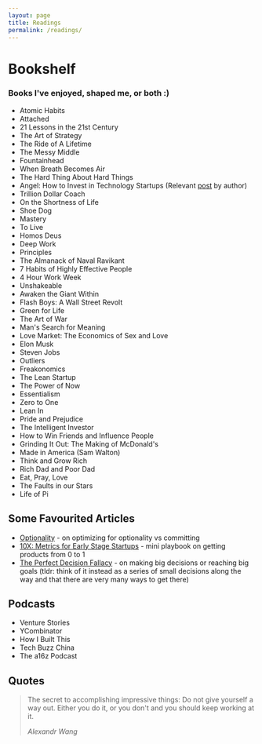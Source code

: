```yaml
---
layout: page
title: Readings
permalink: /readings/
---
```


# Bookshelf

### Books I've enjoyed, shaped me, or both :)

- Atomic Habits
- Attached
- 21 Lessons in the 21st Century
- The Art of Strategy
- The Ride of A Lifetime
- The Messy Middle
- Fountainhead
- When Breath Becomes Air
- The Hard Thing About Hard Things
- Angel: How to Invest in Technology Startups (Relevant [post](https://calacanis.com/2020/03/27/now-is-the-best-time-to-be-an-angel-investor-let-me-show-you-how/) by author)
- Trillion Dollar Coach
- On the Shortness of Life
- Shoe Dog
- Mastery
- To Live
- Homos Deus
- Deep Work
- Principles
- The Almanack of Naval Ravikant
- 7 Habits of Highly Effective People
- 4 Hour Work Week
- Unshakeable
- Awaken the Giant Within
- Flash Boys: A Wall Street Revolt
- Green for Life
- The Art of War
- Man's Search for Meaning
- Love Market: The Economics of Sex and Love
- Elon Musk
- Steven Jobs
- Outliers
- Freakonomics
- The Lean Startup
- The Power of Now
- Essentialism
- Zero to One
- Lean In
- Pride and Prejudice
- The Intelligent Investor
- How to Win Friends and Influence People
- Grinding It Out: The Making of McDonald's
- Made in America (Sam Walton)
- Think and Grow Rich 
- Rich Dad and Poor Dad
- Eat, Pray, Love
- The Faults in our Stars
- Life of Pi

## Some Favourited Articles

- [Optionality](https://www.thecrimson.com/article/2017/5/25/desai-commencement-ed/) - on optimizing for optionality vs committing
- [10X: Metrics for Early Stage Startups](https://dcgross.com/10X/) - mini playbook on getting products from 0 to 1
- [The Perfect Decision Fallacy](https://www.trevormckendrick.com/essays/the-perfect-decision-fallacy) - on making big decisions or reaching big goals (tldr: think of it instead as a series of small decisions along the way and that there are very many ways to get there)

## Podcasts

- Venture Stories
- YCombinator
- How I Built This
- Tech Buzz China
- The a16z Podcast


## Quotes

> The secret to accomplishing impressive things: Do not give yourself a way out. Either you do it, or you don't and you should keep working at it.
>
> <cite>Alexandr Wang</cite>
